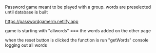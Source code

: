 Password game meant to be played with a group. words are preselected until database is built

https://passwordgamerm.netlify.app



game is starting with "allwords" === the words added on the other page   

when the reset button is clicked the function is run "getWords" console logging out all words 

